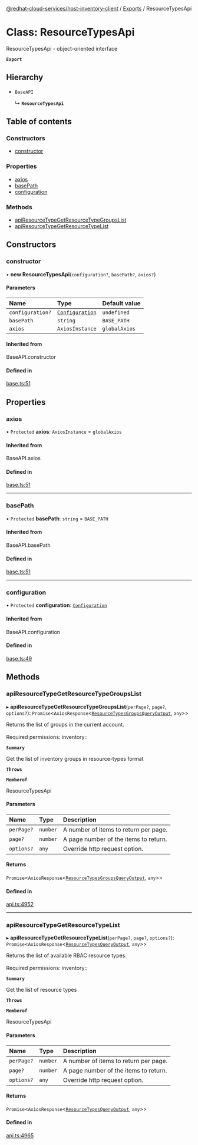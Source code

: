 [@redhat-cloud-services/host-inventory-client](../README.md) / [Exports](../modules.md) / ResourceTypesApi

# Class: ResourceTypesApi

ResourceTypesApi - object-oriented interface

**`Export`**

## Hierarchy

- `BaseAPI`

  ↳ **`ResourceTypesApi`**

## Table of contents

### Constructors

- [constructor](ResourceTypesApi.md#constructor)

### Properties

- [axios](ResourceTypesApi.md#axios)
- [basePath](ResourceTypesApi.md#basepath)
- [configuration](ResourceTypesApi.md#configuration)

### Methods

- [apiResourceTypeGetResourceTypeGroupsList](ResourceTypesApi.md#apiresourcetypegetresourcetypegroupslist)
- [apiResourceTypeGetResourceTypeList](ResourceTypesApi.md#apiresourcetypegetresourcetypelist)

## Constructors

### constructor

• **new ResourceTypesApi**(`configuration?`, `basePath?`, `axios?`)

#### Parameters

| Name | Type | Default value |
| :------ | :------ | :------ |
| `configuration?` | [`Configuration`](Configuration.md) | `undefined` |
| `basePath` | `string` | `BASE_PATH` |
| `axios` | `AxiosInstance` | `globalAxios` |

#### Inherited from

BaseAPI.constructor

#### Defined in

[base.ts:51](https://github.com/RedHatInsights/javascript-clients/blob/master/packages/host-inventory/base.ts#L51)

## Properties

### axios

• `Protected` **axios**: `AxiosInstance` = `globalAxios`

#### Inherited from

BaseAPI.axios

#### Defined in

[base.ts:51](https://github.com/RedHatInsights/javascript-clients/blob/master/packages/host-inventory/base.ts#L51)

___

### basePath

• `Protected` **basePath**: `string` = `BASE_PATH`

#### Inherited from

BaseAPI.basePath

#### Defined in

[base.ts:51](https://github.com/RedHatInsights/javascript-clients/blob/master/packages/host-inventory/base.ts#L51)

___

### configuration

• `Protected` **configuration**: [`Configuration`](Configuration.md)

#### Inherited from

BaseAPI.configuration

#### Defined in

[base.ts:49](https://github.com/RedHatInsights/javascript-clients/blob/master/packages/host-inventory/base.ts#L49)

## Methods

### apiResourceTypeGetResourceTypeGroupsList

▸ **apiResourceTypeGetResourceTypeGroupsList**(`perPage?`, `page?`, `options?`): `Promise`<`AxiosResponse`<[`ResourceTypesGroupsQueryOutput`](../interfaces/ResourceTypesGroupsQueryOutput.md), `any`\>\>

Returns the list of groups in the current account. <br /><br /> Required permissions: inventory:*:*

**`Summary`**

Get the list of inventory groups in resource-types format

**`Throws`**

**`Memberof`**

ResourceTypesApi

#### Parameters

| Name | Type | Description |
| :------ | :------ | :------ |
| `perPage?` | `number` | A number of items to return per page. |
| `page?` | `number` | A page number of the items to return. |
| `options?` | `any` | Override http request option. |

#### Returns

`Promise`<`AxiosResponse`<[`ResourceTypesGroupsQueryOutput`](../interfaces/ResourceTypesGroupsQueryOutput.md), `any`\>\>

#### Defined in

[api.ts:4952](https://github.com/RedHatInsights/javascript-clients/blob/master/packages/host-inventory/api.ts#L4952)

___

### apiResourceTypeGetResourceTypeList

▸ **apiResourceTypeGetResourceTypeList**(`perPage?`, `page?`, `options?`): `Promise`<`AxiosResponse`<[`ResourceTypesQueryOutput`](../interfaces/ResourceTypesQueryOutput.md), `any`\>\>

Returns the list of available RBAC resource types. <br /><br /> Required permissions: inventory:*:*

**`Summary`**

Get the list of resource types

**`Throws`**

**`Memberof`**

ResourceTypesApi

#### Parameters

| Name | Type | Description |
| :------ | :------ | :------ |
| `perPage?` | `number` | A number of items to return per page. |
| `page?` | `number` | A page number of the items to return. |
| `options?` | `any` | Override http request option. |

#### Returns

`Promise`<`AxiosResponse`<[`ResourceTypesQueryOutput`](../interfaces/ResourceTypesQueryOutput.md), `any`\>\>

#### Defined in

[api.ts:4965](https://github.com/RedHatInsights/javascript-clients/blob/master/packages/host-inventory/api.ts#L4965)
